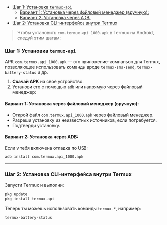 <!--toc:start-->
- [Шаг 1: Установка `termux-api`](#шаг-1-установка-termux-api)
  - [Вариант 1: Установка через файловый менеджер (вручную):](#вариант-1-установка-через-файловый-менеджер-вручную)
  - [Вариант 2: Установка через ADB:](#вариант-2-установка-через-adb)
- [Шаг 2: Установка CLI-интерфейса внутри Termux](#шаг-2-установка-cli-интерфейса-внутри-termux)
<!--toc:end-->

> Чтобы установить `com.termux.api_1000.apk` в Termux на Android, следуй этим шагам:

### Шаг 1: Установка `termux-api`

APK `com.termux.api_1000.apk` — это приложение-компаньон для Termux, позволяющее использовать команды вроде `termux-sms-send`, `termux-battery-status` и др.

1. **Скачай APK** на своё устройство.
2. Установи его с помощью `adb` или напрямую через файловый менеджер:

#### Вариант 1: Установка через файловый менеджер (вручную):

* Открой файл `com.termux.api_1000.apk` через файловый менеджер.
* Разреши установку из неизвестных источников, если потребуется.
* Подтверди установку.

#### Вариант 2: Установка через ADB:

Если у тебя включена отладка по USB:

```bash
adb install com.termux.api_1000.apk
```

---

### Шаг 2: Установка CLI-интерфейса внутри Termux

Запусти Termux и выполни:

```bash
pkg update
pkg install termux-api
```

Теперь ты можешь использовать команды `termux-*`, например:

```bash
termux-battery-status
```


